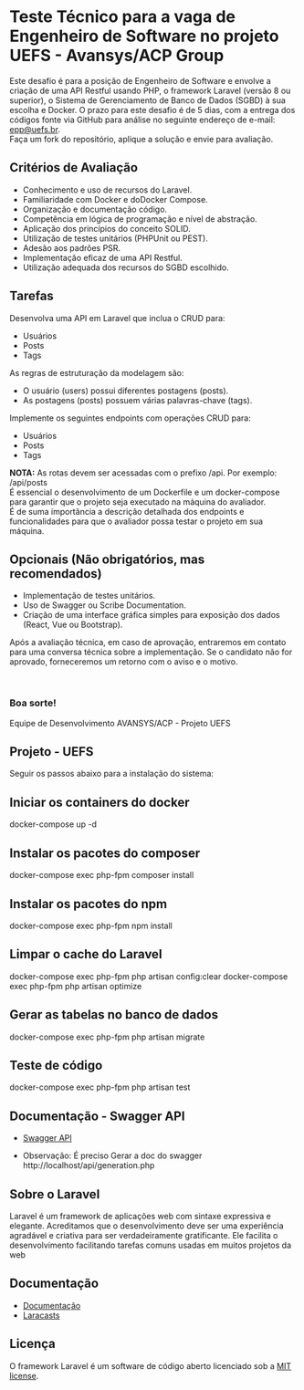 # Teste Técnico para a vaga de Engenheiro de Software no projeto UEFS - Avansys/ACP Group

Este desafio é para a posição de Engenheiro de Software e envolve a criação de uma API Restful usando PHP, o framework Laravel (versão 8 ou superior), o Sistema de Gerenciamento de Banco de Dados (SGBD) à sua escolha e Docker. O prazo para este desafio é de 5 dias, com a entrega dos códigos fonte via GitHub para análise no seguinte endereço de e-mail: epp@uefs.br. <br>
Faça um fork do repositório, aplique a solução e envie para avaliação.

## Critérios de Avaliação

- Conhecimento e uso de recursos do Laravel.
- Familiaridade com Docker e doDocker Compose.
- Organização e documentação  código.
- Competência em lógica de programação e nível de abstração.
- Aplicação dos princípios do conceito SOLID.
- Utilização de testes unitários (PHPUnit ou PEST).
- Adesão aos padrões PSR.
- Implementação eficaz de uma API Restful.
- Utilização adequada dos recursos do SGBD escolhido.

## Tarefas

Desenvolva uma API em Laravel que inclua o CRUD para:
- Usuários
- Posts
- Tags

As regras de estruturação da modelagem são:
- O usuário (users) possui diferentes postagens (posts).
- As postagens (posts) possuem várias palavras-chave (tags).

Implemente os seguintes endpoints com operações CRUD para:
- Usuários
- Posts
- Tags

**NOTA:**
As rotas devem ser acessadas com o prefixo /api. Por exemplo: /api/posts  
É essencial o desenvolvimento de um Dockerfile e um docker-compose para garantir que o projeto seja executado na máquina do avaliador.  
É de suma importância a descrição detalhada dos endpoints e funcionalidades para que o avaliador possa testar o projeto em sua máquina.

## Opcionais (Não obrigatórios, mas recomendados)

- Implementação de testes unitários.
- Uso de Swagger ou Scribe Documentation.
- Criação de uma interface gráfica simples para exposição dos dados (React, Vue ou Bootstrap).

Após a avaliação técnica, em caso de aprovação, entraremos em contato para uma conversa técnica sobre a implementação. Se o candidato não for aprovado, forneceremos um retorno com o aviso e o motivo.

<br>

### Boa sorte! <br>
Equipe de Desenvolvimento AVANSYS/ACP - Projeto UEFS


## Projeto - UEFS

Seguir os passos abaixo para a instalação do sistema:

## Iniciar os containers do docker

docker-compose up -d

## Instalar os pacotes do composer

docker-compose exec php-fpm composer install

## Instalar os pacotes do npm

docker-compose exec php-fpm npm install

## Limpar o cache do Laravel

docker-compose exec php-fpm php artisan config:clear
docker-compose exec php-fpm php artisan optimize

## Gerar as tabelas no banco de dados

docker-compose exec php-fpm php artisan migrate

## Teste de código

docker-compose exec php-fpm php artisan test

## Documentação - Swagger API

- [Swagger API](http://localhost/api/)
* Observação: É preciso Gerar a doc do swagger
 http://localhost/api/generation.php

## Sobre o Laravel

Laravel é um framework de aplicações web com sintaxe expressiva e elegante. Acreditamos que o desenvolvimento deve ser uma experiência agradável e criativa para ser verdadeiramente gratificante. Ele facilita o desenvolvimento facilitando tarefas comuns usadas em muitos projetos da web

## Documentação

- [Documentação](https://laravel.com/docs)
- [Laracasts](https://laracasts.com)

## Licença

O framework Laravel é um software de código aberto licenciado sob a [MIT license](https://opensource.org/licenses/MIT).
